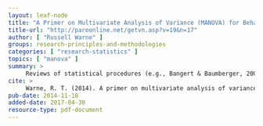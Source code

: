 ```yaml
---
layout: leaf-node
title: "A Primer on Multivariate Analysis of Variance (MANOVA) for Behavioral Scientists"
title-url: "http://pareonline.net/getvn.asp?v=19&n=17"
author: [ "Russell Warne" ]
groups: research-principles-and-methodologies
categories: [ "research-statistics" ]
topics: [ "manova" ]
summary: >
     Reviews of statistical procedures (e.g., Bangert & Baumberger, 2005; Kieffer, Reese, & Thompson, 2001; Warne, Lazo, Ramos, & Ritter, 2012) show that one of the most common multivariate statistical methods in psychological research is multivariate analysis of variance (MANOVA). However, MANOVA and its associated procedures are often not properly understood, as demonstrated by the fact that few of the MANOVAs published in the scientific literature were accompanied by the correct post hoc procedure, descriptive discriminant analysis (DDA). The purpose of this article is to explain the theory behind and meaning of MANOVA and DDA. I also provide an example of a simple MANOVA with real mental health data from 4,384 adolescents to show how to interpret MANOVA results
cite: >
     Warne, R. T. (2014). A primer on multivariate analysis of variance (MANOVA) for behavioral scientists. Practical Assessment, Research & Evaluation, 19(17).
pub-date: 2014-11-18
added-date: 2017-04-30
resource-type: pdf-document
---
```

